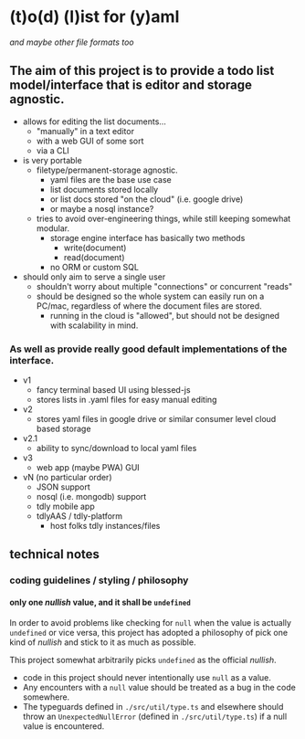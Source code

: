 # (t)o(d) (l)ist for (y)aml
_and maybe other file formats too_

## The aim of this project is to provide a todo list model/interface that is editor and storage agnostic.

- allows for editing the list documents...
    - "manually" in a text editor
    - with a web GUI of some sort
    - via a CLI
- is very portable
    - filetype/permanent-storage agnostic.
        - yaml files are the base use case
        - list documents stored locally
        - or list docs stored "on the cloud" (i.e. google drive)
        - or maybe a nosql instance?
    - tries to avoid over-engineering things, while still keeping somewhat modular.
        - storage engine interface has basically two methods
            - write(document)
            - read(document)
        - no ORM or custom SQL
- should only aim to serve a single user
    - shouldn't worry about multiple "connections" or concurrent "reads"
    - should be designed so the whole system can easily run on a PC/mac, regardless of where the document files are stored.
        - running in the cloud is "allowed", but should not be designed with scalability in mind.

### As well as provide really good default implementations of the interface.

- v1
    - fancy terminal based UI using blessed-js
    - stores lists in .yaml files for easy manual editing
- v2
    - stores yaml files in google drive or similar consumer level cloud based storage
- v2.1
    - ability to sync/download to local yaml files
- v3
    - web app (maybe PWA) GUI
- vN (no particular order)
    - JSON support
    - nosql (i.e. mongodb) support
    - tdly mobile app
    - tdlyAAS / tdly-platform
        - host folks tdly instances/files

## technical notes

### coding guidelines / styling / philosophy

#### only one _nullish_ value, and it shall be `undefined`

In order to avoid problems like checking for `null` when the value is actually `undefined` or vice versa, this project has adopted a philosophy of pick one kind of _nullish_ and stick to it as much as possible.

This project somewhat arbitrarily picks `undefined` as the official _nullish_.

- code in this project should never intentionally use `null` as a value.
- Any encounters with a `null` value should be treated as a bug in the code somewhere.
- The typeguards defined in `./src/util/type.ts` and elsewhere should throw an `UnexpectedNullError` (defined in `./src/util/type.ts`) if a null value is encountered.

